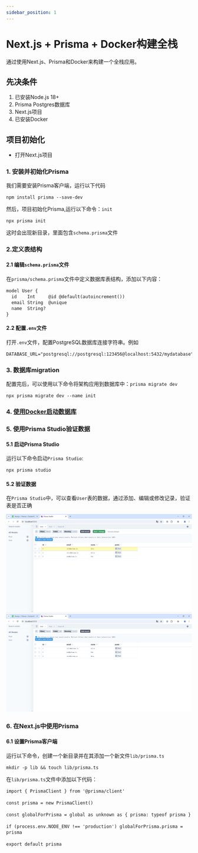 ```yaml
---
sidebar_position: 1
---
```


# Next.js + Prisma + Docker构建全栈
通过使用Next.js、Prisma和Docker来构建一个全栈应用。

## 先决条件
1. 已安装Node.js 18+
2. Prisma Postgres数据库
3. Next.js项目
4. 已安装Docker

## 项目初始化
- 打开Next.js项目

### 1. 安装并初始化Prisma

我们需要安装Prisma客户端，运行以下代码
```
npm install prisma --save-dev
```
然后，项目初始化Prisma,运行以下命令：`init`
```
npx prisma init
```
这时会出现新目录，里面包含`schema.prisma`文件

### 2.定义表结构
#### 2.1 编辑`schema.prisma`文件
在`prisma/schema.prisma`文件中定义数据库表结构，添加以下内容：
```
model User {
  id    Int     @id @default(autoincrement())
  email String  @unique
  name  String?
}
```

#### 2.2 配置`.env`文件
打开`.env`文件，配置PostgreSQL数据库连接字符串。例如
```
DATABASE_URL="postgresql://postgresql:123456@localhost:5432/mydatabase"
```

### 3. 数据库migration
配置完后，可以使用以下命令将架构应用到数据库中：`prisma migrate dev`
```
npx prisma migrate dev --name init
```

### 4. [使用Docker启动数据库](http://localhost:3000/full-stack-tutorial/docs/start_docker_update)

### 5. 使用Prisma Studio验证数据
#### 5.1 启动Prisma Studio
运行以下命令启动`Prisma Studio`:
```
npx prisma studio
```
#### 5.2 验证数据
在`Prisma Studio`中，可以查看`User`表的数据，通过添加、编辑或修改记录，验证表是否正确

![添加记录](./verify1.png)
![添加成功](./verify2.png)

### 6. 在Next.js中使用Prisma
#### 6.1 设置Prisma客户端
运行以下命令，创建一个新目录并在其添加一个新文件`lib/prisma.ts`
```
mkdir -p lib && touch lib/prisma.ts
```
在`lib/prisma.ts`文件中添加以下代码：
```
import { PrismaClient } from '@prisma/client'

const prisma = new PrismaClient()

const globalForPrisma = global as unknown as { prisma: typeof prisma }

if (process.env.NODE_ENV !== 'production') globalForPrisma.prisma = prisma

export default prisma
```
